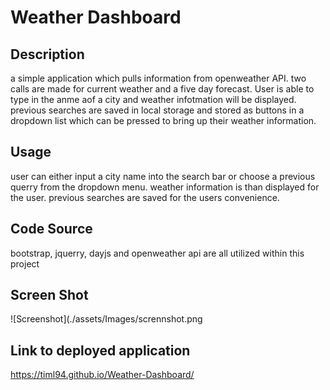 # Weather Dashboard

## Description


a simple application which pulls information from openweather API. two calls are made for current weather and a five day forecast. User is able to type in the anme aof a city and weather infotmation will be displayed. previous searches are saved in local storage and stored as buttons in a dropdown list which can be pressed to bring up their weather information. 

## Usage

user can either input a city name into the search bar or choose a previous querry from the dropdown menu. weather information is than displayed for the user. previous searches are saved for the users convenience.

## Code Source

bootstrap, jquerry, dayjs and openweather api are all utilized within this project

## Screen Shot

![Screenshot](./assets/Images/scrennshot.png


## Link to deployed application

https://timl94.github.io/Weather-Dashboard/